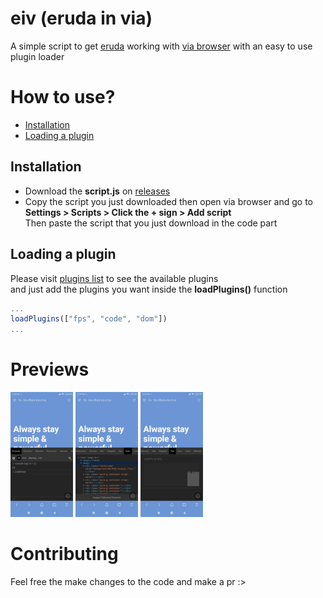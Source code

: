 # eiv (eruda in via)

A simple script to get
<a href="https://github.com/liriliri/eruda">eruda</a>
working with 
<a href="https://github.com/tuyafeng/Via">via browser</a>
with an easy to use plugin loader

# How to use?

<ul>
  <li><a href="#installation">Installation</a></li>
  <li><a href="#loading-a-plugin">Loading a plugin</a></li>
</ul>

## Installation

<ul>
  <li>
    Download the <strong>script.js</strong> on
    <a href="https://github.com/qxb3/eiv/releases/tag/version1">releases</a>
  </li>

  <li>
    Copy the script you just downloaded then open via browser and go to<br>
    <strong>Settings > Scripts > Click the + sign > Add script</strong><br>
    Then paste the script that you just download in the code part
  </li>
</ul>

## Loading a plugin

Please visit
<a href="https://github.com/liriliri/eruda#plugins">plugins list</a>
to see the available plugins<br> and just add the plugins you want inside the **loadPlugins()** function
```js
...
loadPlugins(["fps", "code", "dom"])
...
```

# Previews

<p>
  <img src="/previews/console.png" width="100" />
  <img src="/previews/dom.png" width="100" />
  <img src="/previews/fps.png" width="100" />
</p>


# Contributing

Feel free the make changes to the code and make a pr :>

